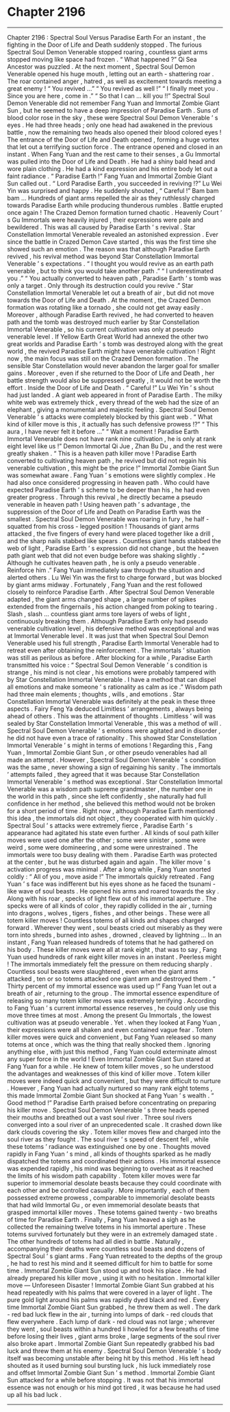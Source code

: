 
# Chapter 2196


---

Chapter 2196 : Spectral Soul Versus Paradise Earth
For an instant , the fighting in the Door of Life and Death suddenly stopped .
The furious Spectral Soul Demon Venerable stopped roaring , countless giant arms stopped moving like space had frozen .
“ What happened ?” Qi Sea Ancestor was puzzled .
At the next moment , Spectral Soul Demon Venerable opened his huge mouth , letting out an earth - shattering roar .
The roar contained anger , hatred , as well as excitement towards meeting a great enemy !
“ You revived …”
“ You revived as well !”
“ I finally meet you . Since you are here , come in .”
“ So that I can … kill you !!”
Spectral Soul Demon Venerable did not remember Fang Yuan and Immortal Zombie Giant Sun , but he seemed to have a deep impression of Paradise Earth .
Suns of blood color rose in the sky , these were Spectral Soul Demon Venerable ’ s eyes .
He had three heads ; only one head had awakened in the previous battle , now the remaining two heads also opened their blood colored eyes !
The entrance of the Door of Life and Death opened , forming a huge vortex that let out a terrifying suction force .
The entrance opened and closed in an instant . When Fang Yuan and the rest came to their senses , a Gu Immortal was pulled into the Door of Life and Death .
He had a shiny bald head and wore plain clothing .
He had a kind expression and his entire body let out a faint radiance .
“ Paradise Earth !” Fang Yuan and Immortal Zombie Giant Sun called out .
“ Lord Paradise Earth , you succeeded in reviving !?” Lu Wei Yin was surprised and happy . He suddenly shouted , “ Careful !”
Bam bam bam …
Hundreds of giant arms repelled the air as they ruthlessly charged towards Paradise Earth while producing thunderous rumbles .
Battle erupted once again !
The Crazed Demon formation turned chaotic .
Heavenly Court ’ s Gu Immortals were heavily injured , their expressions were pale and bewildered .
This was all caused by Paradise Earth ’ s revival .
Star Constellation Immortal Venerable revealed an astonished expression .
Ever since the battle in Crazed Demon Cave started , this was the first time she showed such an emotion .
The reason was that although Paradise Earth revived , his revival method was beyond Star Constellation Immortal Venerable ’ s expectations .
“ I thought you would revive as an earth path venerable , but to think you would take another path .”
“ I underestimated you .”
“ You actually converted to heaven path , Paradise Earth ’ s tomb was only a target . Only through its destruction could you revive .”
Star Constellation Immortal Venerable let out a breath of air , but did not move towards the Door of Life and Death . At the moment , the Crazed Demon formation was rotating like a tornado , she could not get away easily .
Moreover , although Paradise Earth revived , he had converted to heaven path and the tomb was destroyed much earlier by Star Constellation Immortal Venerable , so his current cultivation was only at pseudo venerable level .
If Yellow Earth Great World had annexed the other two great worlds and Paradise Earth ’ s tomb was destroyed along with the great world , the revived Paradise Earth might have venerable cultivation !
Right now , the main focus was still on the Crazed Demon formation . The sensible Star Constellation would never abandon the larger goal for smaller gains . Moreover , even if she returned to the Door of Life and Death , her battle strength would also be suppressed greatly , it would not be worth the effort .
Inside the Door of Life and Death .
“ Careful !” Lu Wei Yin ’ s shout had just landed .
A giant web appeared in front of Paradise Earth .
The milky white web was extremely thick , every thread of the web had the size of an elephant , giving a monumental and majestic feeling .
Spectral Soul Demon Venerable ’ s attacks were completely blocked by this giant web .
“ What kind of killer move is this , it actually has such defensive prowess !?”
“ This aura , I have never felt it before …”
“ Wait a moment ! Paradise Earth Immortal Venerable does not have rank nine cultivation , he is only at rank eight level like us !”
Demon Immortal Qi Jue , Zhan Bu Du , and the rest were greatly shaken .
“ This is a heaven path killer move ! Paradise Earth converted to cultivating heaven path , he revived but did not regain his venerable cultivation , this might be the price !” Immortal Zombie Giant Sun was somewhat aware .
Fang Yuan ’ s emotions were slightly complex .
He had also once considered progressing in heaven path .
Who could have expected Paradise Earth ’ s scheme to be deeper than his , he had even greater progress . Through this revival , he directly became a pseudo venerable in heaven path !
Using heaven path ’ s advantage , the suppression of the Door of Life and Death on Paradise Earth was the smallest .
Spectral Soul Demon Venerable was roaring in fury , he half - squatted from his cross - legged position !
Thousands of giant arms attacked , the five fingers of every hand were placed together like a drill , and the sharp nails stabbed like spears .
Countless giant hands stabbed the web of light , Paradise Earth ’ s expression did not change , but the heaven path giant web that did not even budge before was shaking slightly .
“ Although he cultivates heaven path , he is only a pseudo venerable . Reinforce him .” Fang Yuan immediately saw through the situation and alerted others .
Lu Wei Yin was the first to charge forward , but was blocked by giant arms midway .
Fortunately , Fang Yuan and the rest followed closely to reinforce Paradise Earth .
After Spectral Soul Demon Venerable adapted , the giant arms changed shape , a large number of spikes extended from the fingernails , his action changed from poking to tearing .
Slash , slash … countless giant arms tore layers of webs of light , continuously breaking them .
Although Paradise Earth only had pseudo venerable cultivation level , his defensive method was exceptional and was at Immortal Venerable level . It was just that when Spectral Soul Demon Venerable used his full strength , Paradise Earth Immortal Venerable had to retreat even after obtaining the reinforcement .
The immortals ’ situation was still as perilous as before .
After blocking for a while , Paradise Earth transmitted his voice : “ Spectral Soul Demon Venerable ’ s condition is strange , his mind is not clear , his emotions were probably tampered with by Star Constellation Immortal Venerable . I have a method that can dispel all emotions and make someone ’ s rationality as calm as ice .”
Wisdom path had three main elements ; thoughts , wills , and emotions .
Star Constellation Immortal Venerable was definitely at the peak in these three aspects .
Fairy Feng Ya deduced Limitless ’ arrangements , always being ahead of others . This was the attainment of thoughts .
Limitless ’ will was sealed by Star Constellation Immortal Venerable , this was a method of will .
Spectral Soul Demon Venerable ’ s emotions were agitated and in disorder , he did not have even a trace of rationality . This showed Star Constellation Immortal Venerable ’ s might in terms of emotions !
Regarding this , Fang Yuan , Immortal Zombie Giant Sun , or other pseudo venerables had all made an attempt .
However , Spectral Soul Demon Venerable ’ s condition was the same , never showing a sign of regaining his sanity .
The immortals ’ attempts failed , they agreed that it was because Star Constellation Immortal Venerable ’ s method was exceptional . Star Constellation Immortal Venerable was a wisdom path supreme grandmaster , the number one in the world in this path , since she left confidently , she naturally had full confidence in her method , she believed this method would not be broken for a short period of time .
Right now , although Paradise Earth mentioned this idea , the immortals did not object , they cooperated with him quickly .
Spectral Soul ’ s attacks were extremely fierce , Paradise Earth ’ s appearance had agitated his state even further .
All kinds of soul path killer moves were used one after the other ; some were sinister , some were weird , some were domineering , and some were unrestrained . The immortals were too busy dealing with them .
Paradise Earth was protected at the center , but he was disturbed again and again . The killer move ’ s activation progress was minimal .
After a long while , Fang Yuan snorted coldly : “ All of you , move aside !”
The immortals quickly retreated .
Fang Yuan ’ s face was indifferent but his eyes shone as he faced the tsunami - like wave of soul beasts . He opened his arms and roared towards the sky .
Along with his roar , specks of light flew out of his immortal aperture .
The specks were of all kinds of color , they rapidly collided in the air , turning into dragons , wolves , tigers , fishes , and other beings .
These were all totem killer moves !
Countless totems of all kinds and shapes charged forward . Wherever they went , soul beasts cried out miserably as they were torn into shreds , burned into ashes , drowned , cleaved by lightning …
In an instant , Fang Yuan released hundreds of totems that he had gathered on his body .
These killer moves were all at rank eight , that was to say , Fang Yuan used hundreds of rank eight killer moves in an instant .
Peerless might !
The immortals immediately felt the pressure on them reducing sharply .
Countless soul beasts were slaughtered , even when the giant arms attacked , ten or so totems attacked one giant arm and destroyed them .
“ Thirty percent of my immortal essence was used up !” Fang Yuan let out a breath of air , returning to the group .
The immortal essence expenditure of releasing so many totem killer moves was extremely terrifying .
According to Fang Yuan ’ s current immortal essence reserves , he could only use this move three times at most .
Among the present Gu Immortals , the lowest cultivation was at pseudo venerable . Yet . when they looked at Fang Yuan , their expressions were all shaken and even contained vague fear .
Totem killer moves were quick and convenient , but Fang Yuan released so many totems at once , which was the thing that really shocked them .
Ignoring anything else , with just this method , Fang Yuan could exterminate almost any super force in the world !
Even Immortal Zombie Giant Sun stared at Fang Yuan for a while .
He knew of totem killer moves , so he understood the advantages and weaknesses of this kind of killer move .
Totem killer moves were indeed quick and convenient , but they were difficult to nurture .
However , Fang Yuan had actually nurtured so many rank eight totems , this made Immortal Zombie Giant Sun shocked at Fang Yuan ’ s wealth .
“ Good method !” Paradise Earth praised before concentrating on preparing his killer move .
Spectral Soul Demon Venerable ’ s three heads opened their mouths and breathed out a vast soul river .
Three soul rivers converged into a soul river of an unprecedented scale . It crashed down like dark clouds covering the sky .
Totem killer moves flew and charged into the soul river as they fought .
The soul river ’ s speed of descent fell , while these totems ’ radiance was extinguished one by one .
Thoughts moved rapidly in Fang Yuan ’ s mind , all kinds of thoughts sparked as he madly dispatched the totems and coordinated their actions .
His immortal essence was expended rapidly , his mind was beginning to overheat as it reached the limits of his wisdom path capability .
Totem killer moves were far superior to immemorial desolate beasts because they could coordinate with each other and be controlled casually . More importantly , each of them possessed extreme prowess , comparable to immemorial desolate beasts that had wild Immortal Gu , or even immemorial desolate beasts that grasped immortal killer moves .
These totems gained twenty - two breaths of time for Paradise Earth .
Finally , Fang Yuan heaved a sigh as he collected the remaining twelve totems in his immortal aperture .
These totems survived fortunately but they were in an extremely damaged state . The other hundreds of totems had all died in battle .
Naturally , accompanying their deaths were countless soul beasts and dozens of Spectral Soul ’ s giant arms .
Fang Yuan retreated to the depths of the group , he had to rest his mind and it seemed difficult for him to battle for some time .
Immortal Zombie Giant Sun stood up and took his place .
He had already prepared his killer move , using it with no hesitation .
Immortal killer move — Unforeseen Disaster !
Immortal Zombie Giant Sun grabbed at his head repeatedly with his palms that were covered in a layer of light .
The pure gold light around his palms was rapidly dyed black and red .
Every time Immortal Zombie Giant Sun grabbed , he threw them as well .
The dark - red bad luck flew in the air , turning into lumps of dark - red clouds that flew everywhere .
Each lump of dark - red cloud was not large ; wherever they went , soul beasts within a hundred li howled for a few breaths of time before losing their lives , giant arms broke , large segments of the soul river also broke apart .
Immortal Zombie Giant Sun repeatedly grabbed his bad luck and threw them at his enemy .
Spectral Soul Demon Venerable ’ s body itself was becoming unstable after being hit by this method . His left head shouted as it used burning soul bursting luck , his luck immediately rose and offset Immortal Zombie Giant Sun ’ s method .
Immortal Zombie Giant Sun attacked for a while before stopping .
It was not that his immortal essence was not enough or his mind got tired , it was because he had used up all his bad luck .

---

